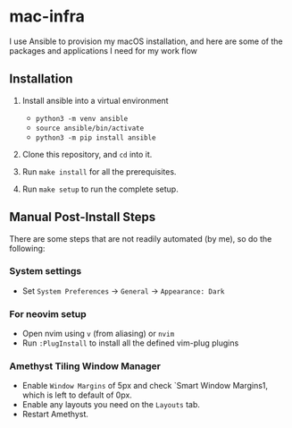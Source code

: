# mac-infra
I use Ansible to provision my macOS installation, and here are some of the packages and applications I need for my work flow

## Installation

1. Install ansible into a virtual environment
 	- `python3 -m venv ansible`
	- `source ansible/bin/activate`
	- `python3 -m pip install ansible`

2. Clone this repository, and `cd` into it.

3. Run `make install` for all the prerequisites.

4. Run `make setup` to run the complete setup.

## Manual Post-Install Steps

There are some steps that are not readily automated (by me), so do the following:

### System settings

- Set `System Preferences` -> `General` -> `Appearance: Dark`

### For neovim setup

- Open nvim using `v` (from aliasing) or `nvim`
- Run `:PlugInstall` to install all the defined vim-plug plugins

### Amethyst Tiling Window Manager

- Enable `Window Margins` of 5px and check `Smart Window Margins1, which is left to default of 0px.
- Enable any layouts you need on the `Layouts` tab.
- Restart Amethyst.


